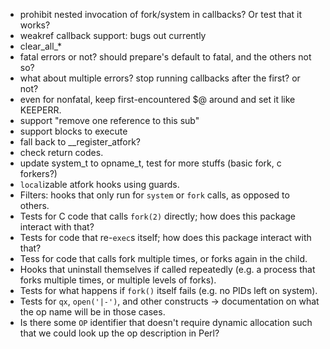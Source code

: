 
- prohibit nested invocation of fork/system in callbacks? Or test that it works?
- weakref callback support: bugs out currently
- clear_all_*
- fatal errors or not? should prepare's default to fatal, and the others not so?
- what about multiple errors? stop running callbacks after the first? or not?
- even for nonfatal, keep first-encountered $@ around and set it like KEEPERR.
- support "remove one reference to this sub"
- support blocks to execute
- fall back to __register_atfork?
- check return codes.
- update system_t to opname_t, test for more stuffs (basic fork, c forkers?)
- `local`izable atfork hooks using guards.
- Filters: hooks that only run for `system` or `fork` calls, as opposed to others.
- Tests for C code that calls `fork(2)` directly; how does this package interact with that?
- Tests for code that re-`exec`s itself; how does this package interact with that?
- Tess for code that calls fork multiple times, or forks again in the child.
- Hooks that uninstall themselves if called repeatedly (e.g. a process that forks multiple times, or multiple levels of forks).
- Tests for what happens if `fork()` itself fails (e.g. no PIDs left on system).
- Tests for `qx`, `open('|-')`, and other constructs -> documentation on what the op name will be in those cases.
- Is there some `OP` identifier that doesn't require dynamic allocation such that we could look up the op description in Perl?

